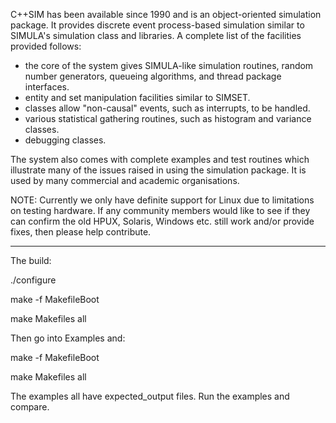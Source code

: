 C++SIM has been available since 1990 and is an object-oriented simulation package. It provides discrete event process-based simulation similar to SIMULA's simulation class and libraries. A complete list of the facilities provided follows:

- the core of the system gives SIMULA-like simulation routines, random number generators, queueing algorithms, and thread package interfaces.
- entity and set manipulation facilities similar to SIMSET.
- classes allow "non-causal" events, such as interrupts, to be handled.
- various statistical gathering routines, such as histogram and variance classes.
- debugging classes.

The system also comes with complete examples and test routines which illustrate many of the issues raised in using the simulation package. It is used by many commercial and academic organisations.

NOTE: Currently we only have definite support for Linux due to limitations on testing hardware. If any community members would like to see if they can confirm the old HPUX, Solaris, Windows etc. still work and/or provide fixes, then please help contribute.

----

The build:

./configure

make -f MakefileBoot

make Makefiles all

Then go into Examples and:

make -f MakefileBoot

make Makefiles all

The examples all have expected_output files. Run the examples and compare.
